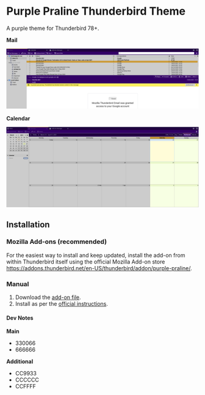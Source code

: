 # Purple Praline Thunderbird Theme
A purple theme for Thunderbird 78+.

**Mail**

![Mail window](img/mail.png)

**Calendar**

![Calendar window](img/calendar.png)

## Installation

### Mozilla Add-ons (recommended)

For the easiest way to install and keep updated, install the add-on from within Thunderbird itself using the official Mozilla Add-on store https://addons.thunderbird.net/en-US/thunderbird/addon/purple-praline/.

### Manual

1. Download the [add-on file](https://github.com/kaipee/thunderbird-theme-purple-praline/releases).
1. Install as per the [official instructions](https://support.mozilla.org/en-US/kb/installing-addon-thunderbird#w_a-slightly-less-ideal-case-install-from-a-downloaded-xpi-file).

#### Dev Notes

**Main**
 * 330066
 * 666666

**Additional**
 * CC9933
 * CCCCCC
 * CCFFFF
